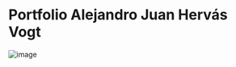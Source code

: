 # Portfolio Alejandro Juan Hervás Vogt
![image](https://github.com/linkario19/portfolio.dev/assets/100932503/2b54523e-75ca-42c2-a9d7-100d854e8ccb)

